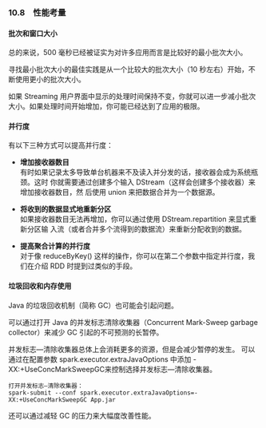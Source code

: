 ### 10.8　性能考量 ###
#### 批次和窗口大小 ####
总的来说，500 毫秒已经被证实为对许多应用而言是比较好的最小批次大小。  

寻找最小批次大小的最佳实践是从一个比较大的批次大小（10 秒左右）开始，不断使用更小的批次大小。  

如果 Streaming 用户界面中显示的处理时间保持不变，你就可以进一步减小批次大小。如果处理时间开始增加，你可能已经达到了应用的极限。

#### 并行度 ####
有以下三种方式可以提高并行度：
-   **增加接收器数目**  
有时如果记录太多导致单台机器来不及读入并分发的话，接收器会成为系统瓶颈。这时
你就需要通过创建多个输入 DStream（这样会创建多个接收器）来增加接收器数目，然
后使用 union 来把数据合并为一个数据源。

-   **将收到的数据显式地重新分区**  
如果接收器数目无法再增加，你可以通过使用 DStream.repartition 来显式重新分区输
入流（或者合并多个流得到的数据流）来重新分配收到的数据。

-   **提高聚合计算的并行度**  
对于像 reduceByKey() 这样的操作，你可以在第二个参数中指定并行度，我们在介绍
RDD 时提到过类似的手段。

#### 垃圾回收和内存使用 ####
Java 的垃圾回收机制（简称 GC）也可能会引起问题。  

可以通过打开 Java 的并发标志清除收集器（Concurrent Mark-Sweep garbage collector）来减少 GC 引起的不可预测的长暂停。  

并发标志—清除收集器总体上会消耗更多的资源，但是会减少暂停的发生。
可以通过在配置参数 spark.executor.extraJavaOptions 中添加 -XX:+UseConcMarkSweepGC来控制选择并发标志—清除收集器。

```
打开并发标志—清除收集器：
spark-submit --conf spark.executor.extraJavaOptions=-XX:+UseConcMarkSweepGC App.jar
```

还可以通过减轻 GC 的压力来大幅度改善性能。  






